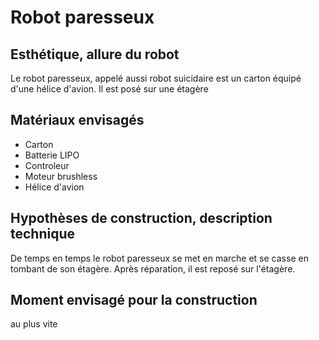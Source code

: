 
# Robot paresseux

## Esthétique, allure du robot

Le robot paresseux, appelé aussi robot suicidaire est un carton équipé d'une hélice d'avion. Il est posé sur une étagère

## Matériaux envisagés

- Carton
- Batterie LIPO 
- Controleur
- Moteur brushless
- Hélice d'avion

## Hypothèses de construction, description technique

De temps en temps le robot paresseux se met en marche et se casse en tombant de son étagère.
Après réparation, il est reposé sur l'étagère.

## Moment envisagé pour la construction
au plus vite
